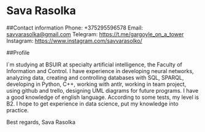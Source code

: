 # Sava Rasolka

##Contact information
Phone: +375295596578
Email: savvarasolka@gmail.com
Telegram: https://t.me/gargoyle_on_a_tower
Instagram: https://www.instagram.com/savvarasolko/

##Profile

I`m studying at BSUIR at specialty artificial intelligence, the Faculty of Information and Control. I have experience in developing neural networks, analyzing data, creating and controlling databases with SQL, SPARQL, developing in Python, C++, working with antlr, working in team project, using github and trello, designing UML diagrams for future programs. 
I have a good knowledge of english language. According to some tests, my level is B2.
I hope to get experience in data science, put my knowledge into practice.

Best regards,
Sava Rasolka
